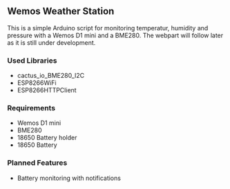 ## Wemos Weather Station
This is a simple Arduino script for monitoring temperatur, humidity and pressure
with a Wemos D1 mini and a BME280.
The webpart will follow later as it is still under development.

### Used Libraries
- cactus_io_BME280_I2C
- ESP8266WiFi
- ESP8266HTTPClient

### Requirements
- Wemos D1 mini
- BME280
- 18650 Battery holder
- 18650 Battery

### Planned Features
- Battery monitoring with notifications
